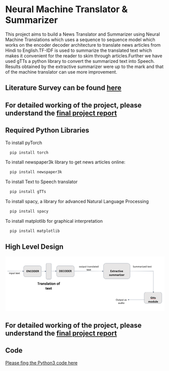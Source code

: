 
# Neural Machine Translator & Summarizer

This project aims to build a News
Translator and Summarizer using Neural
Machine Translations which uses a sequence to
sequence model which works on the encoder
decoder architecture to translate news articles
from Hindi to English.TF-IDF is used to
summarize the translated text which makes
it convenient for the reader to skim through
articles.Further we have used gTTs a python
library to convert the summarized text into
Speech. Results obtained by the extractive
summarizer were up to the mark and that of the
machine translator can use more improvement.


## Literature Survey can be found [here](literature_survey)

## For detailed working of the project, please understand the [final project report](project_report.pdf)



## Required Python Libraries
To install pyTorch
```bash
  pip install torch
```
To install newspaper3k library to get news articles online:
```bash
  pip install newspaper3k
```
To install Text to Speech translator
```bash
  pip install gTTs
```
To install spacy, a library for advanced Natural Language Processing
```bash
  pip install spacy
```
To install matplotlib for graphical interpretation
```bash
  pip install matplotlib
```
## High Level Design

![HLD](images/HLD_NMT&S.png)



## For detailed working of the project, please understand the [final project report](project_report.pdf)

## Code

[Please fing the Python3 code here](CODE/)

## 


